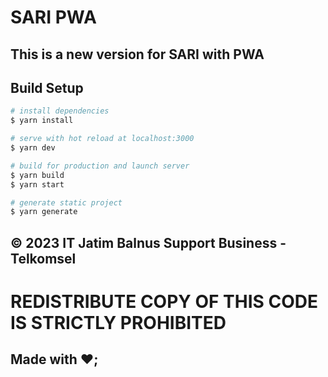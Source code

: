 # SARI PWA

## This is a new version for SARI with PWA

## Build Setup
```bash
# install dependencies
$ yarn install

# serve with hot reload at localhost:3000
$ yarn dev

# build for production and launch server
$ yarn build
$ yarn start

# generate static project
$ yarn generate
```

## &copy; 2023 IT Jatim Balnus Support Business - Telkomsel

# REDISTRIBUTE COPY OF THIS CODE IS STRICTLY PROHIBITED

## Made with ❤️;